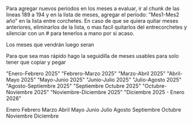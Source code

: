 Para agregar nuevos períodos en los meses a evaluar, ir al chunk de las lineas 189 a 194 y en la lista de meses, 
agregar el período: "Mes1-Mes2 año" en la lista entre corchetes. 
En caso de que se quiera quitar meses anteriores, eliminarlos de la lista, o mas facil quitarlos del entrecorchetes 
y silenciar con un # para tenerlos a mano por si acaso. 

Los meses que vendrán luego seran 

Para que sea mas rápido hago la seguidilla de meses usables para solo tener que copiar y pegar

"Enero-Febrero 2025"
"Febrero-Marzo 2025"
"Marzo-Abril 2025"
"Abril-Mayo 2025"
"Mayo-Junio 2025"
"Junio-Julio 2025"
"Julio-Agosto 2025"
"Agosto-Septiembre 2025"
"Septiembre Octubre 2025"
"Octubre-Noviembre 2025"
"Noviembre-Diciembre 2025"
"Diciembre 2025 - Enero 2026"
            
Enero
Febrero
Marzo
Abril
Mayo
Junio
Julio
Agosto
Septiembre
Octubre
Noviembre
Diciembre
